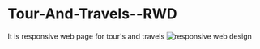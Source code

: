 # Tour-And-Travels--RWD
It is responsive web page for tour's and travels
![responsive web design](https://user-images.githubusercontent.com/101555747/189281271-36fba834-b4ee-477f-b05e-6d2369dc57dd.png)
